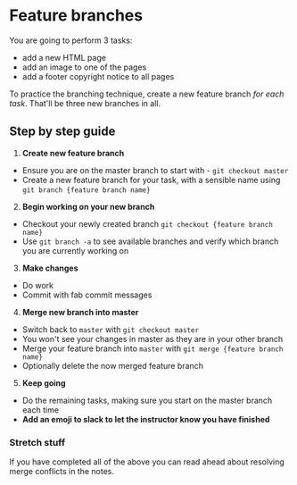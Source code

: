 # Feature branches

You are going to perform 3 tasks:

- add a new HTML page
- add an image to one of the pages
- add a footer copyright notice to all pages

To practice the branching technique, create a new feature branch *for each task*. That'll be three new branches in all.

## Step by step guide

1) **Create new feature branch**
- Ensure you are on the master branch to start with - `git checkout master`
- Create a new feature branch for your task, with a sensible name using `git branch {feature branch name}`

2) **Begin working on your new branch**
- Checkout your newly created branch `git checkout {feature branch name}`
- Use `git branch -a` to see available branches and verify which branch you are currently working on

3) **Make changes**
- Do work
- Commit with fab commit messages

4) **Merge new branch into master**
- Switch back to `master` with `git checkout master`
- You won't see your changes in master as they are in your other branch
- Merge your feature branch into `master` with `git merge {feature branch name}`
- Optionally delete the now merged feature branch

5) **Keep going**
- Do the remaining tasks, making sure you start on the master branch each time
- **Add an emoji to slack to let the instructor know you have finished**

### Stretch stuff
If you have completed all of the above you can read ahead about resolving merge conflicts in the notes.